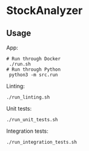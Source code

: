 # StockAnalyzer

## Usage 

App:
```shell
# Run through Docker 
 ./run.sh 
# Run through Python
 python3 -m src.run 
 ```

Linting:
```shell
./run_linting.sh 
```

Unit tests:
```shell
./run_unit_tests.sh
```
Integration tests:
```shell
./run_integration_tests.sh 
```